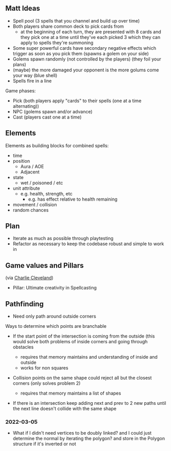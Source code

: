 ## Matt Ideas

- Spell pool (3 spells that you channel and build up over time)
- Both players share common deck to pick cards from
  - at the beginning of each turn, they are presented with 8 cards and they pick one at a time until they've each picked 3 which they can apply to spells they're summoning
- Some super powerful cards have secondary negative effects which trigger as soon as you pick them (spawns a golem on your side)
- Golems spawn randomly (not controlled by the players) (they foil your plans)
- (maybe) the more damaged your opponent is the more golums come your way (blue shell)
- Spells fire in a line

Game phases:

- Pick (both players apply "cards" to their spells (one at a time alternating))
- NPC (golems spawn and/or advance)
- Cast (players cast one at a time)

## Elements

Elements as building blocks for combined spells:

- time
- position
  - Aura / AOE
  - Adjacent
- state
  - wet / poisoned / etc
- unit attribute
  - e.g. health, strength, etc
    - e.g. has effect relative to health remaining
- movement / collision
- random chances

## Plan

- Iterate as much as possible through playtesting
- Refactor as necessary to keep the codebase robust and simple to work in

## Game values and Pillars

(via [Charlie Cleveland](https://www.charliecleveland.com/game-pillars/))

- Pillar: Ultimate creativity in Spellcasting

## Pathfinding
- Need only path around outside corners

Ways to determine which points are branchable 
  - If the start point of the intersection is coming from the outside (this would solve both problems of inside corners and going through obstacles
    - requires that memory maintains and understanding of inside and outside
    - works for non squares
  - Collision points on the same shape could reject all but the closest corners (only solves problem 2)
    - requires that memory maintains a list of shapes

  - If there is an intersection keep adding next and prev to 2 new paths until the next line doesn't collide with the same shape

### 2022-03-05
- What if I didn't need vertices to be doubly linked? and I could just determine the normal by iterating the polygon? and store in the Polygon structure if it's inverted or not